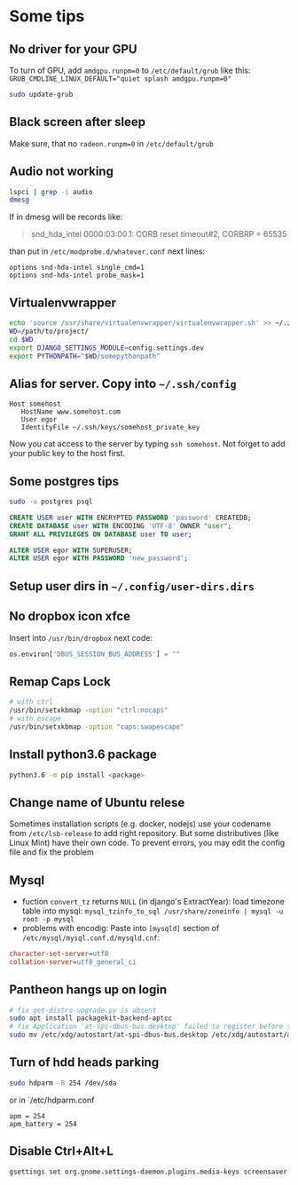 # Some tips


## No driver for your GPU
To turn of GPU, add `amdgpu.runpm=0` to `/etc/default/grub` like this:
`GRUB_CMDLINE_LINUX_DEFAULT="quiet splash amdgpu.runpm=0"`
```bash
sudo update-grub
```


## Black screen after sleep
Make sure, that no `radeon.runpm=0` in  `/etc/default/grub`


## Audio not working
```bash
lspci | grep -i audio
dmesg
```
If in dmesg will be records like:
>snd_hda_intel 0000:03:00.1: CORB reset timeout#2, CORBRP = 65535

than put in `/etc/modprobe.d/whatever.conf` next lines:
```
options snd-hda-intel single_cmd=1
options snd-hda-intel probe_mask=1
```


## Virtualenvwrapper
```bash
echo 'source /usr/share/virtualenvwrapper/virtualenvwrapper.sh' >> ~/.zshrc
WD=/path/to/project/
cd $WD
export DJANGO_SETTINGS_MODULE=config.settings.dev
export PYTHONPATH="$WD/somepythonpath"
```


## Alias for server. Copy into `~/.ssh/config`
```
Host somehost
   HostName www.somehost.com
   User egor
   IdentityFile ~/.ssh/keys/somehost_private_key
```
Now you cat access to the server by typing `ssh somehost`.
Not forget to add your public key to the host first.


## Some postgres tips
```bash
sudo -u postgres psql
```
```sql
CREATE USER user WITH ENCRYPTED PASSWORD 'password' CREATEDB;
CREATE DATABASE user WITH ENCODING 'UTF-8' OWNER "user";
GRANT ALL PRIVILEGES ON DATABASE user TO user;

ALTER USER egor WITH SUPERUSER;
ALTER USER egor WITH PASSWORD 'new_password';
```


## Setup user dirs in `~/.config/user-dirs.dirs`


## No dropbox icon xfce
Insert into `/usr/bin/dropbox` next code:
```python
os.environ['DBUS_SESSION_BUS_ADDRESS'] = ""
```


## Remap Caps Lock
```bash
# with ctrl
/usr/bin/setxkbmap -option "ctrl:nocaps"
# with escape
/usr/bin/setxkbmap -option "caps:swapescape"
```

## Install python3.6 package
```bash
python3.6 -m pip install <package>
```

## Change name of Ubuntu relese
Sometimes installation scripts (e.g. docker, nodejs) use your codename from `/etc/lsb-release`
to add right repository. But some distributives (like Linux Mint) have their own code.
To prevent errors, you may edit the config file and fix the problem

## Mysql
- fuction `convert_tz` returns `NULL` (in django's ExtractYear): load timezone table into mysql: `mysql_tzinfo_to_sql /usr/share/zoneinfo | mysql -u root -p mysql`
- problems with encodig:
Paste into `[mysqld]` section of `/etc/mysql/mysql.conf.d/mysqld.cnf`:
```ini
character-set-server=utf8
collation-server=utf8_general_ci
```

## Pantheon hangs up on login
``` bash
# fix get-distro-upgrade.py is absent
sudo apt install packagekit-backend-aptcc
# fix Application 'at-spi-dbus-bus.desktop' failed to register before timeout
sudo mv /etc/xdg/autostart/at-spi-dbus-bus.desktop /etc/xdg/autostart/at-spi-dbus-bus.desktop.deleted
```

## Turn of hdd heads parking
``` bash
sudo hdparm -B 254 /dev/sda
```
or in `/etc/hdparm.conf
```
apm = 254
apm_battery = 254
```

## Disable Ctrl+Alt+L
```bash
gsettings set org.gnome.settings-daemon.plugins.media-keys screensaver "[]"
```

